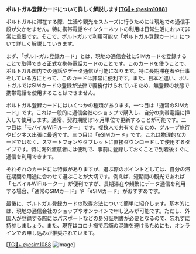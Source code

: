 **ポルトガル登録カードについて詳しく解説します[[TG💪+ @esim1088](https://t.me/s/esim1088)]**

ポルトガルに滞在する際、生活や観光をスムーズに行うためには現地での通信手段が欠かせません。特に携帯電話やインターネットの利用は日常生活において非常に重要です。そこで、ポルトガルで利用可能な「ポルトガル登録カード」について詳しく解説していきます。

まず、「ポルトガル登録カード」とは、現地の通信会社にSIMカードを登録することで取得できる正式な携帯電話カードのことです。このカードを使うことで、ポルトガル国内での通話やデータ通信が可能になります。特に長期滞在者や仕事をしている方にとって、このカードは非常に便利です。また、日本と違い、ポルトガルではSIMカードの登録が法律で義務付けられているため、無登録の状態で携帯電話を使用することはできません。

ポルトガル登録カードにはいくつかの種類があります。一つ目は「通常のSIMカード」です。これは一般的に通信会社のショップで購入し、自分の携帯電話に挿入して使用します。通常、契約期間は1ヶ月単位で更新することが可能です。二つ目は「モバイルWiFiルーター」です。複数人で共有できるため、グループ旅行やビジネス出張に最適です。三つ目は「eSIMカード」です。これは物理的なカードではなく、スマートフォンやタブレットに直接ダウンロードして使用するタイプです。特に海外渡航者には便利で、事前に登録しておくことで到着後すぐに通信を利用できます。

それぞれのカードには特徴がありますが、選ぶ際のポイントとしては、自分の滞在期間や用途に合わせて選ぶことが大切です。例えば、短期間の観光であれば「モバイルWiFiルーター」が便利ですが、長期滞在や頻繁にデータ通信を利用する場合、「通常のSIMカード」や「eSIMカード」がおすすめです。

最後に、ポルトガル登録カードの取得方法について簡単に紹介します。基本的には、現地の通信会社のショップやオンラインで申し込みが可能です。ただし、外国人が登録する際にはパスポートなどの身分証明書が必要となるので、忘れずに持参しましょう。また、現在はコロナ禍で店舗の混雑を避けるためにも、オンラインでの申し込みが推奨されています。

[[TG💪+ @esim1088](https://t.me/s/esim1088) ![Image](https://i.postimg.cc/Y0z9fWf4/image.png)]